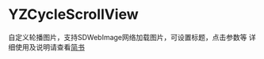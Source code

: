 # YZCycleScrollView
自定义轮播图片，支持SDWebImage网络加载图片，可设置标题，点击参数等
详细使用及说明请查看[简书](http://www.jianshu.com/p/c87a9d4c7b32)
